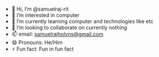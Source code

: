 - 👋 Hi, I’m @samuelraj-rit
- 👀 I’m interested in computer
- 🌱 I’m currently learning computer and technologies like etc
- 💞️ I’m looking to collaborate on currently nothing
- 📫 email: samuelrajholyns@gmail.com
- 😄 Pronouns: He/Him
- ⚡ Fun fact: Fun in fun fact
